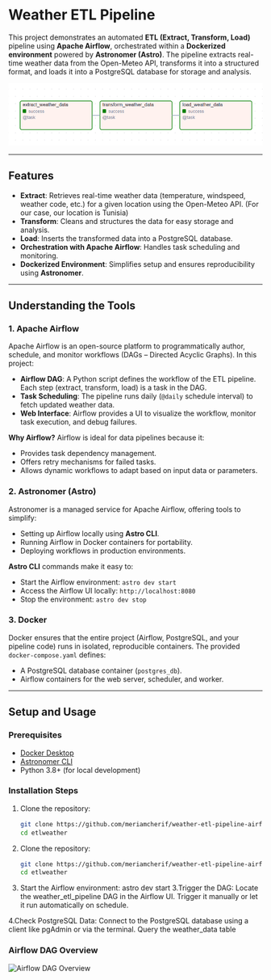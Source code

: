 # Weather ETL Pipeline

This project demonstrates an automated **ETL (Extract, Transform, Load)** pipeline using **Apache Airflow**, orchestrated within a **Dockerized environment** powered by **Astronomer (Astro)**. The pipeline extracts real-time weather data from the Open-Meteo API, transforms it into a structured format, and loads it into a PostgreSQL database for storage and analysis.

![Pipeline Screenshot](screenshots/pipeline.png)

---

## Features
- **Extract**: Retrieves real-time weather data (temperature, windspeed, weather code, etc.) for a given location using the Open-Meteo API. (For our case, our location is Tunisia)
- **Transform**: Cleans and structures the data for easy storage and analysis.
- **Load**: Inserts the transformed data into a PostgreSQL database.
- **Orchestration with Apache Airflow**: Handles task scheduling and monitoring.
- **Dockerized Environment**: Simplifies setup and ensures reproducibility using **Astronomer**.

---

## Understanding the Tools

### **1. Apache Airflow**
Apache Airflow is an open-source platform to programmatically author, schedule, and monitor workflows (DAGs – Directed Acyclic Graphs). In this project:
- **Airflow DAG**: A Python script defines the workflow of the ETL pipeline. Each step (extract, transform, load) is a task in the DAG.
- **Task Scheduling**: The pipeline runs daily (`@daily` schedule interval) to fetch updated weather data.
- **Web Interface**: Airflow provides a UI to visualize the workflow, monitor task execution, and debug failures.

**Why Airflow?**
Airflow is ideal for data pipelines because it:
- Provides task dependency management.
- Offers retry mechanisms for failed tasks.
- Allows dynamic workflows to adapt based on input data or parameters.

### **2. Astronomer (Astro)**
Astronomer is a managed service for Apache Airflow, offering tools to simplify:
- Setting up Airflow locally using **Astro CLI**.
- Running Airflow in Docker containers for portability.
- Deploying workflows in production environments.

**Astro CLI** commands make it easy to:
- Start the Airflow environment: `astro dev start`
- Access the Airflow UI locally: `http://localhost:8080`
- Stop the environment: `astro dev stop`

### **3. Docker**
Docker ensures that the entire project (Airflow, PostgreSQL, and your pipeline code) runs in isolated, reproducible containers. The provided `docker-compose.yaml` defines:
- A PostgreSQL database container (`postgres_db`).
- Airflow containers for the web server, scheduler, and worker.

---

## Setup and Usage

### **Prerequisites**
- [Docker Desktop](https://www.docker.com/)
- [Astronomer CLI](https://www.astronomer.io/docs/astro-cli/install)
- Python 3.8+ (for local development)

### **Installation Steps**
1. Clone the repository:
   ```bash
   git clone https://github.com/meriamcherif/weather-etl-pipeline-airflow.git
   cd etlweather
1. Clone the repository:
   ```bash
   git clone https://github.com/meriamcherif/weather-etl-pipeline-airflow.git
   cd etlweather
2. Start the Airflow environment:
astro dev start
3.Trigger the DAG:
Locate the weather_etl_pipeline DAG in the Airflow UI.
Trigger it manually or let it run automatically on schedule.

4.Check PostgreSQL Data:
Connect to the PostgreSQL database using a client like pgAdmin or via the terminal.
Query the weather_data table

### Airflow DAG Overview
![Airflow DAG Overview](screenshots/airflow.png)


